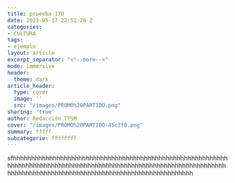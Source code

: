 ```yaml
---
title: prueeba 170
date: 2023-05-17 22:51:20 Z
categories:
- CULTURA
tags:
- ejemplo
layout: article
excerpt_separator: "<!--more-->"
mode: immersive
header:
  theme: dark
article_header:
  type: cover
  image: ''
  src: "/images/PROMO%20PARTIDO.png"
sharing: 'true'
author: Redacción TYSM
cover: "/images/PROMO%20PARTIDO-45c3f0.png"
summary: fffff
subcategorie: ffffffff
---
```


sfhhhhhhhhhhhhhhhhhhhhhhhhhhhhhhhhhhhhhhhhhhhhhhhhhhhhhhhhhhhhhhhhhhhhhhhhhhhhhhhhhhhhhhhhhhhhhhhhhhhhhhhhhhhhhhhhhhhhhhhhhhhhhhhhhhhhhhhhhhhhhhhhhhhhhhhhhhhhhhhhhhhhhhhhhh
